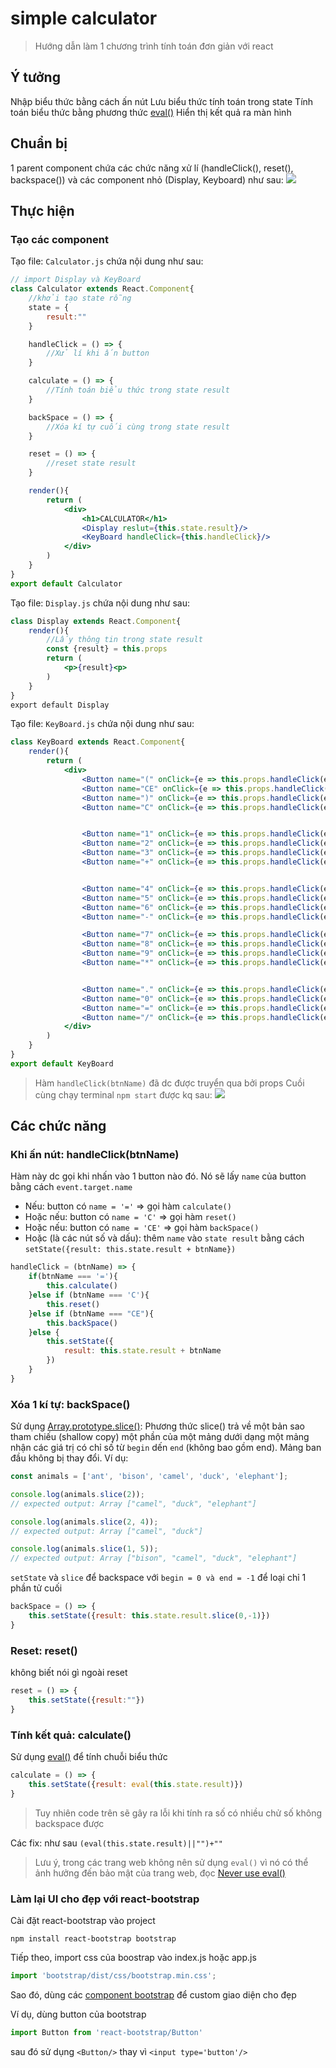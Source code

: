 # simple calculator

> Hướng dẫn làm 1 chương trình tính toán đơn giản với react

## Ý tưởng
Nhập biểu thức bằng cách ấn nút 
Lưu biểu thức tính toán trong state 
Tính toán biểu thức bằng phương thức [eval()](https://developer.mozilla.org/en-US/docs/Web/JavaScript/Reference/Global_Objects/eval)
Hiển thị kết quả ra màn hình

## Chuẩn bị
1 parent component chứa các chức năng xử lí (handleClick(), reset(), backspace()) và các component nhỏ (Display, Keyboard) như sau:
![](./img/mo_hinh_may_tinh.svg)

## Thực hiện
### Tạo các component
Tạo file: `Calculator.js` chứa nội dung như sau:
```jsx
// import Display và KeyBoard
class Calculator extends React.Component{
    //khởi tạo state rỗng
    state = {
        result:""
    }

    handleClick = () => {
        //Xử lí khi ấn button
    }

    calculate = () => {
        //Tính toán biểu thức trong state result
    }

    backSpace = () => {
        //Xóa kí tự cuối cùng trong state result
    }

    reset = () => {
        //reset state result
    }

    render(){
        return (
            <div>
                <h1>CALCULATOR</h1>
                <Display reslut={this.state.result}/>
                <KeyBoard handleClick={this.handleClick}/>
            </div>
        )
    }
}
export default Calculator
```
Tạo file: `Display.js` chứa nội dung như sau:
```jsx
class Display extends React.Component{
    render(){
        //Lấy thông tin trong state result
        const {result} = this.props
        return (
            <p>{result}<p>
        )
    }
}
export default Display
```
Tạo file: `KeyBoard.js` chứa nội dung như sau:
```jsx
class KeyBoard extends React.Component{
    render(){
        return (
            <div>
                <Button name="(" onClick={e => this.props.handleClick(e.target.name)}>(</Button>
                <Button name="CE" onClick={e => this.props.handleClick(e.target.name)}>CE</Button>
                <Button name=")" onClick={e => this.props.handleClick(e.target.name)}>)</Button>
                <Button name="C" onClick={e => this.props.handleClick(e.target.name)}>C</Button><br/>


                <Button name="1" onClick={e => this.props.handleClick(e.target.name)}>1</Button>
                <Button name="2" onClick={e => this.props.handleClick(e.target.name)}>2</Button>
                <Button name="3" onClick={e => this.props.handleClick(e.target.name)}>3</Button>
                <Button name="+" onClick={e => this.props.handleClick(e.target.name)}>+</Button><br/>


                <Button name="4" onClick={e => this.props.handleClick(e.target.name)}>4</Button>
                <Button name="5" onClick={e => this.props.handleClick(e.target.name)}>5</Button>
                <Button name="6" onClick={e => this.props.handleClick(e.target.name)}>6</Button>
                <Button name="-" onClick={e => this.props.handleClick(e.target.name)}>-</Button><br/>

                <Button name="7" onClick={e => this.props.handleClick(e.target.name)}>7</Button>
                <Button name="8" onClick={e => this.props.handleClick(e.target.name)}>8</Button>
                <Button name="9" onClick={e => this.props.handleClick(e.target.name)}>9</Button>
                <Button name="*" onClick={e => this.props.handleClick(e.target.name)}>x</Button><br/>


                <Button name="." onClick={e => this.props.handleClick(e.target.name)}>.</Button>
                <Button name="0" onClick={e => this.props.handleClick(e.target.name)}>0</Button>
                <Button name="=" onClick={e => this.props.handleClick(e.target.name)}>=</Button>
                <Button name="/" onClick={e => this.props.handleClick(e.target.name)}>÷</Button><br/>
            </div>
        )
    }
}
export default KeyBoard
```
> Hàm `handleClick(btnName)` đã dc được truyển qua bởi props
Cuồi cùng chạy terminal `npm start` được kq sau:
![](./img/ui.png)

## Các chức năng
### Khi ấn nút: handleClick(btnName)
Hàm này dc gọi khi nhấn vào 1 button nào đó. Nó sẽ lấy `name` của button bằng cách `event.target.name`
- Nếu: button có `name = '='` => gọi hàm `calculate()`
- Hoặc nếu: button có `name = 'C'` => gọi hàm `reset()`
- Hoặc nếu: button có `name = 'CE'` => gọi hàm `backSpace()`
- Hoặc (là các nút số và dấu): thêm `name` vào `state result` bằng cách `setState({result: this.state.result + btnName})` 
```jsx
handleClick = (btnName) => {
    if(btnName === '='){
        this.calculate()
    }else if (btnName === 'C'){
        this.reset()
    }else if (btnName === "CE"){
        this.backSpace()
    }else {
        this.setState({
            result: this.state.result + btnName
        })
    }
}
```
### Xóa 1 kí tự: backSpace()
Sử dụng [Array.prototype.slice()](https://developer.mozilla.org/vi/docs/Web/JavaScript/Reference/Global_Objects/Array/slice): Phương thức slice() trả về một bản sao tham chiếu (shallow copy) một phần của một mảng dưới dạng một mảng nhận các giá trị có chỉ số từ `begin` dến `end` (không bao gồm end). Mảng ban đầu không bị thay đổi.
Ví dụ:
```js
const animals = ['ant', 'bison', 'camel', 'duck', 'elephant'];

console.log(animals.slice(2));
// expected output: Array ["camel", "duck", "elephant"]

console.log(animals.slice(2, 4));
// expected output: Array ["camel", "duck"]

console.log(animals.slice(1, 5));
// expected output: Array ["bison", "camel", "duck", "elephant"]
```
`setState` và  `slice` để backspace với `begin = 0 và end = -1` để loại chỉ 1 phần tử cuối 
```jsx
backSpace = () => {
    this.setState({result: this.state.result.slice(0,-1)})
}
```
### Reset: reset()
không biết nói gì ngoài reset
```jsx
reset = () => {
    this.setState({result:""})
}
```
### Tính kết quả: calculate()
Sử dụng [eval()](https://developer.mozilla.org/vi/docs/Web/JavaScript/Reference/Global_Objects/Eval) để tính chuỗi biểu thức
```jsx
calculate = () => {
    this.setState({result: eval(this.state.result)})
}
```
> Tuy nhiên code trên sẽ gây ra lỗi khi tính ra số có nhiều chử số không backspace được

Các fix: như sau
`(eval(this.state.result)||"")+""`

> Lưu ý, trong các trang web không nên sử dụng `eval()` vì nó có thể ảnh hưởng đến bảo mật của trang web, đọc [Never use eval()](https://developer.mozilla.org/en-US/docs/Web/JavaScript/Reference/Global_Objects/eval#Never_use_eval!)

### Làm lại UI cho đẹp với react-bootstrap
Cài đặt react-bootstrap vào project
```terminal
npm install react-bootstrap bootstrap
```
Tiếp theo, import css của boostrap vào index.js hoặc app.js
```jsx
import 'bootstrap/dist/css/bootstrap.min.css';
```
Sao đó, dùng các [component bootstrap](https://react-bootstrap.github.io/components/alerts/) để custom giao diện cho đẹp

Ví dụ, dùng button của bootstrap
```js
import Button from 'react-bootstrap/Button'
```
sau đó sử dụng `<Button/>` thay vì `<input type='button'/>`
